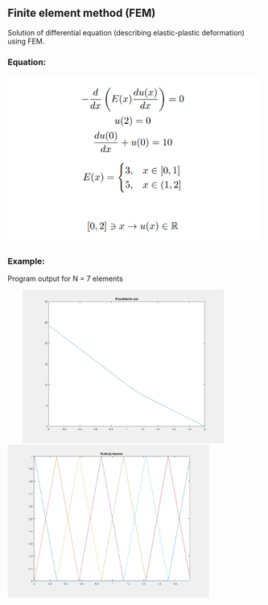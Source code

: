 ## Finite element method (FEM)
Solution of differential equation (describing elastic-plastic deformation) using FEM.
### Equation:
![](https://github.com/sy1wi4/finite-element-method/blob/main/equation.png)
### Example:
Program output for N = 7 elements

<img src="https://github.com/sy1wi4/finite-element-method/blob/main/approximate%20solution.png" width="400" hspace="30"/> <img src="https://github.com/sy1wi4/finite-element-method/blob/main/basis%20functions.png" width="400"/>

